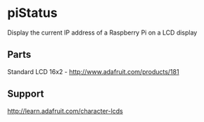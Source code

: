 piStatus
========

Display the current IP address of a Raspberry Pi on a LCD display

Parts
--------
Standard LCD 16x2 - http://www.adafruit.com/products/181

Support
--------
http://learn.adafruit.com/character-lcds
